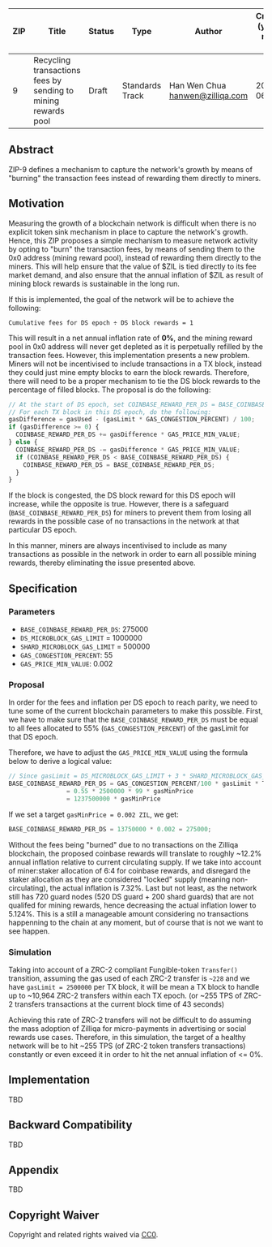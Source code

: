 |  ZIP | Title | Status| Type | Author | Created (yyyy-mm-dd) | Updated (yyyy-mm-dd)
|--|--|--|--| -- | -- | -- |
| 9  | Recycling transactions fees by sending to mining rewards pool | Draft | Standards Track  | Han Wen Chua <hanwen@zilliqa.com>| 2020-06-27 | 2020-06-27

## Abstract

ZIP-9 defines a mechanism to capture the network's growth by means of "burning" the transaction fees instead of rewarding them directly to miners.

## Motivation

Measuring the growth of a blockchain network is difficult when there is no explicit token sink mechanism in place to capture the network's growth. Hence, this ZIP proposes a simple mechanism to measure network activity by opting to "burn" the transaction fees, by means of sending them to the 0x0 address (mining reward pool), instead of rewarding them directly to the miners. This will help ensure that the value of $ZIL is tied directly to its fee market demand, and also ensure that the annual inflation of $ZIL as result of mining block rewards is sustainable in the long run.

If this is implemented, the goal of the network will be to achieve the following:

```
Cumulative fees for DS epoch ÷ DS block rewards = 1
```

This will result in a net annual inflation rate of **0%**, and the mining reward pool in 0x0 address will never get depleted as it is perpetually refilled by the transaction fees. However, this implementation presents a new problem. Miners will not be incentivised to include transactions in a TX block, instead they could just mine empty blocks to earn the block rewards. Therefore, there will need to be a proper mechanism to tie the DS block rewards to the percentage of filled blocks. The proposal is do the following:

```javascript
// At the start of DS epoch, set COINBASE_REWARD_PER_DS = BASE_COINBASE_REWARD_PER_DS
// For each TX block in this DS epoch, do the following:
gasDifference = gasUsed - (gasLimit * GAS_CONGESTION_PERCENT) / 100;
if (gasDifference >= 0) {
  COINBASE_REWARD_PER_DS += gasDifference * GAS_PRICE_MIN_VALUE;
} else {
  COINBASE_REWARD_PER_DS -= gasDifference * GAS_PRICE_MIN_VALUE;
  if (COINBASE_REWARD_PER_DS < BASE_COINBASE_REWARD_PER_DS) {
    COINBASE_REWARD_PER_DS = BASE_COINBASE_REWARD_PER_DS;
  }
}
```

If the block is congested, the DS block reward for this DS epoch will increase, while the opposite is true. However, there is a safeguard (`BASE_COINBASE_REWARD_PER_DS`) for miners to prevent them from losing all rewards in the possible case of no transactions in the network at that particular DS epoch.

In this manner, miners are always incentivised to include as many transactions as possible in the network in order to earn all possible mining rewards, thereby eliminating the issue presented above.

## Specification

### Parameters

- `BASE_COINBASE_REWARD_PER_DS`: 275000
- `DS_MICROBLOCK_GAS_LIMIT` = 1000000
- `SHARD_MICROBLOCK_GAS_LIMIT` = 500000
- `GAS_CONGESTION_PERCENT`: 55
- `GAS_PRICE_MIN_VALUE`: 0.002

### Proposal

In order for the fees and inflation per DS epoch to reach parity, we need to tune some of the current blockchain parameters to make this possible. First, we have to make sure that the `BASE_COINBASE_REWARD_PER_DS` must be equal to all fees allocated to 55% (`GAS_CONGESTION_PERCENT`) of the gasLimit for that DS epoch.

Therefore, we have to adjust the `GAS_PRICE_MIN_VALUE` using the formula below to derive a logical value:

```javascript
// Since gasLimit = DS_MICROBLOCK_GAS_LIMIT + 3 * SHARD_MICROBLOCK_GAS_LIMIT = 2,500,000
BASE_COINBASE_REWARD_PER_DS = GAS_CONGESTION_PERCENT/100 * gasLimit * TX blocks in DS epoch * gasMinPrice
			    = 0.55 * 2500000 * 99 * gasMinPrice
			    = 1237500000 * gasMinPrice
```

If we set a target `gasMinPrice = 0.002 ZIL`, we get:

```javascript
BASE_COINBASE_REWARD_PER_DS = 13750000 * 0.002 = 275000;
```

Without the fees being "burned" due to no transactions on the Zilliqa blockchain, the proposed coinbase rewards will translate to roughly ~12.2% annual inflation relative to current circulating supply. If we take into account of miner:staker allocation of 6:4 for coinbase rewards, and disregard the staker allocation as they are considered "locked" supply (meaning non-circulating), the actual inflation is 7.32%. Last but not least, as the network still has 720 guard nodes (520 DS guard + 200 shard guards) that are not qualifed for mining rewards, hence decreasing the actual inflation lower to 5.124%. This is a still a manageable amount considering no transactions happenning to the chain at any moment, but of course that is not we want to see happen.

### Simulation

Taking into account of a ZRC-2 compliant Fungible-token `Transfer()` transition, assuming the gas used of each ZRC-2 transfer is `~228` and we have `gasLimit = 2500000` per TX block, it will be mean a TX block to handle up to ~10,964 ZRC-2 transfers within each TX epoch. (or ~255 TPS of ZRC-2 transfers transactions at the current block time of 43 seconds)

Achieving this rate of ZRC-2 transfers will not be difficult to do assuming the mass adoption of Zilliqa for micro-payments in advertising or social rewards use cases. Therefore, in this simulation, the target of a healthy network will be to hit ~255 TPS (of ZRC-2 token transfers transactions) constantly or even exceed it in order to hit the net annual inflation of <= 0%.

## Implementation

TBD

## Backward Compatibility

TBD

## Appendix

TBD

## Copyright Waiver

Copyright and related rights waived via [CC0](https://creativecommons.org/publicdomain/zero/1.0/).

